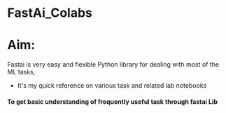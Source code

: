 # FastAi_Colabs
# Aim: 

Fastai is very easy and flexible Python library for dealing with most of the ML tasks, 
- It's my quick reference on various task and related lab notebooks 

#### To get basic understanding of  frequently useful task through fastai Lib  
